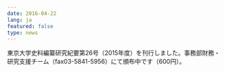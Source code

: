 ```yaml
---
date: 2016-04-22
lang: ja
featured: false
type: news
---
```

東京大学史料編纂研究紀要第26号（2015年度）を刊行しました。事務部財務・研究支援チーム（fax03-5841-5956）にて頒布中です（600円）。
